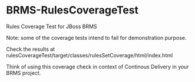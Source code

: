 BRMS-RulesCoverageTest
======================

Rules Coverage Test for JBoss BRMS

Note: some of the coverage tests intend to fail for demonstration purpose.

Check the results at rulesCoverageTest/target/classes/rulesSetCoverage/html/index.html

Think of using this coverage check in context of Continous Delivery in your BRMS project.
